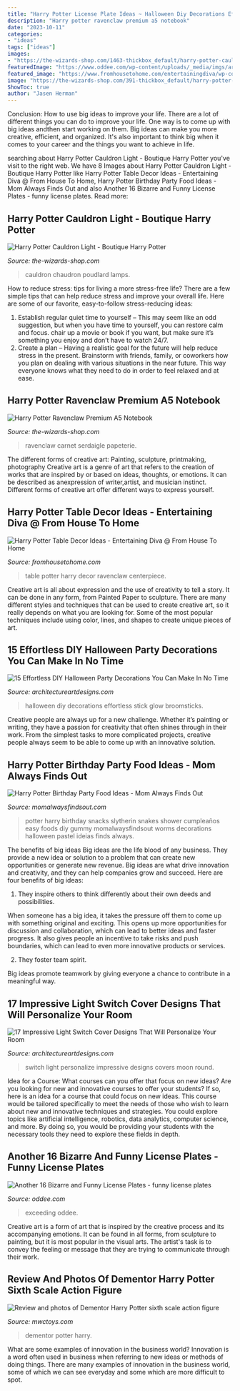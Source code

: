 ```yaml
---
title: "Harry Potter License Plate Ideas ~ Halloween Diy Decorations Effortless Stick Glow Broomsticks"
description: "Harry potter ravenclaw premium a5 notebook"
date: "2023-10-11"
categories:
- "ideas"
tags: ["ideas"]
images:
- "https://the-wizards-shop.com/1463-thickbox_default/harry-potter-cauldron-lamp.jpg"
featuredImage: "https://www.oddee.com/wp-content/uploads/_media/imgs/articles2/a97054_g032_2-boobies.jpg"
featured_image: "https://www.fromhousetohome.com/entertainingdiva/wp-content/uploads/sites/3/2019/02/harry-potter-table-decor-33-720x1080.jpg"
image: "https://the-wizards-shop.com/391-thickbox_default/harry-potter-ravenclaw-premium-a5-notebook.jpg"
ShowToc: true
author: "Jasen Herman"
---
```



Conclusion: How to use big ideas to improve your life.
There are a lot of different things you can do to improve your life. One way is to come up with big ideas andthen start working on them. Big ideas can make you more creative, efficient, and organized. It's also important to think big when it comes to your career and the things you want to achieve in life.

	

		
searching about Harry Potter Cauldron Light - Boutique Harry Potter you've visit to the right web. We have 8 Images about Harry Potter Cauldron Light - Boutique Harry Potter like Harry Potter Table Decor Ideas - Entertaining Diva @ From House To Home, Harry Potter Birthday Party Food Ideas - Mom Always Finds Out and also Another 16 Bizarre and Funny License Plates - funny license plates. Read more:
		
    
## Harry Potter Cauldron Light - Boutique Harry Potter

<img loading=lazy src="https://the-wizards-shop.com/1463-thickbox_default/harry-potter-cauldron-lamp.jpg" onerror="this.onerror=null;this.src='https://tse1.mm.bing.net/th?id=OIP.escPWYeT15oXs3bqkw_EigHaId&amp;pid=15.1';" alt="Harry Potter Cauldron Light - Boutique Harry Potter">

_Source: the-wizards-shop.com_

>cauldron chaudron poudlard lamps. 

	

How to reduce stress: tips for living a more stress-free life?
There are a few simple tips that can help reduce stress and improve your overall life. Here are some of our favorite, easy-to-follow stress-reducing ideas: 
1. Establish regular quiet time to yourself – This may seem like an odd suggestion, but when you have time to yourself, you can restore calm and focus. chair up a movie or book if you want, but make sure it’s something you enjoy and don’t have to watch 24/7. 
2. Create a plan – Having a realistic goal for the future will help reduce stress in the present. Brainstorm with friends, family, or coworkers how you plan on dealing with various situations in the near future. This way everyone knows what they need to do in order to feel relaxed and at ease. 

    
## Harry Potter Ravenclaw Premium A5 Notebook

<img loading=lazy src="https://the-wizards-shop.com/391-thickbox_default/harry-potter-ravenclaw-premium-a5-notebook.jpg" onerror="this.onerror=null;this.src='https://tse4.mm.bing.net/th?id=OIP.00onmsPtPa4qVZ0XGAbLpwHaId&amp;pid=15.1';" alt="Harry Potter Ravenclaw Premium A5 Notebook">

_Source: the-wizards-shop.com_

>ravenclaw carnet serdaigle papeterie. 

	

The different forms of creative art: Painting, sculpture, printmaking, photography
Creative art is a genre of art that refers to the creation of works that are inspired by or based on ideas, thoughts, or emotions. It can be described as anexpression of writer,artist, and musician instinct. Different forms of creative art offer different ways to express yourself.

    
## Harry Potter Table Decor Ideas - Entertaining Diva @ From House To Home

<img loading=lazy src="https://www.fromhousetohome.com/entertainingdiva/wp-content/uploads/sites/3/2019/02/harry-potter-table-decor-33-720x1080.jpg" onerror="this.onerror=null;this.src='https://tse2.mm.bing.net/th?id=OIP.-hd9J4r6Z_CvjNMyW0jujgHaLH&amp;pid=15.1';" alt="Harry Potter Table Decor Ideas - Entertaining Diva @ From House To Home">

_Source: fromhousetohome.com_

>table potter harry decor ravenclaw centerpiece. 

	

Creative art is all about expression and the use of creativity to tell a story. It can be done in any form, from Painted Paper to sculpture. There are many different styles and techniques that can be used to create creative art, so it really depends on what you are looking for. Some of the most popular techniques include using color, lines, and shapes to create unique pieces of art.

    
## 15 Effortless DIY Halloween Party Decorations You Can Make In No Time

<img loading=lazy src="https://www.architectureartdesigns.com/wp-content/uploads/2016/10/15-Effortless-DIY-Halloween-Party-Decorations-You-Can-Make-In-No-Time-4.jpg" onerror="this.onerror=null;this.src='https://tse1.mm.bing.net/th?id=OIP.G7Pdg_khhFcE2tf_QVWFnwHaN4&amp;pid=15.1';" alt="15 Effortless DIY Halloween Party Decorations You Can Make In No Time">

_Source: architectureartdesigns.com_

>halloween diy decorations effortless stick glow broomsticks. 

	

Creative people are always up for a new challenge. Whether it’s painting or writing, they have a passion for creativity that often shines through in their work. From the simplest tasks to more complicated projects, creative people always seem to be able to come up with an innovative solution.

    
## Harry Potter Birthday Party Food Ideas - Mom Always Finds Out

<img loading=lazy src="http://www.momalwaysfindsout.com/wp-content/uploads/2018/02/IMG-2821-e1518729554919.jpg" onerror="this.onerror=null;this.src='https://tse1.mm.bing.net/th?id=OIP.LxQXv8vSAuV9E1a-BIomowHaHa&amp;pid=15.1';" alt="Harry Potter Birthday Party Food Ideas - Mom Always Finds Out">

_Source: momalwaysfindsout.com_

>potter harry birthday snacks slytherin snakes shower cumpleaños easy foods diy gummy momalwaysfindsout worms decorations halloween pastel ideias finds always. 

	

The benefits of big ideas
Big ideas are the life blood of any business. They provide a new idea or solution to a problem that can create new opportunities or generate new revenue. Big ideas are what drive innovation and creativity, and they can help companies grow and succeed. Here are four benefits of big ideas:
1. They inspire others to think differently about their own deeds and possibilities.

When someone has a big idea, it takes the pressure off them to come up with something original and exciting. This opens up more opportunities for discussion and collaboration, which can lead to better ideas and faster progress. It also gives people an incentive to take risks and push boundaries, which can lead to even more innovative products or services.

2. They foster team spirit.

Big ideas promote teamwork by giving everyone a chance to contribute in a meaningful way.

    
## 17 Impressive Light Switch Cover Designs That Will Personalize Your Room

<img loading=lazy src="http://www.architectureartdesigns.com/wp-content/uploads/2016/11/17-Impressive-Light-Switch-Covers-That-Will-Personalize-Your-Room-5-630x474.jpg" onerror="this.onerror=null;this.src='https://tse2.mm.bing.net/th?id=OIP.bgfmAQWiePfXaSNeBl8ChAHaFk&amp;pid=15.1';" alt="17 Impressive Light Switch Cover Designs That Will Personalize Your Room">

_Source: architectureartdesigns.com_

>switch light personalize impressive designs covers moon round. 

	

Idea for a Course: What courses can you offer that focus on new ideas?
Are you looking for new and innovative courses to offer your students? If so, here is an idea for a course that could focus on new ideas. This course would be tailored specifically to meet the needs of those who wish to learn about new and innovative techniques and strategies. You could explore topics like artificial intelligence, robotics, data analytics, computer science, and more. By doing so, you would be providing your students with the necessary tools they need to explore these fields in depth.

    
## Another 16 Bizarre And Funny License Plates - Funny License Plates

<img loading=lazy src="https://www.oddee.com/wp-content/uploads/_media/imgs/articles2/a97054_g032_2-boobies.jpg" onerror="this.onerror=null;this.src='https://tse2.mm.bing.net/th?id=OIP.Tugr45m4SIgvI7AWi1DONQHaGT&amp;pid=15.1';" alt="Another 16 Bizarre and Funny License Plates - funny license plates">

_Source: oddee.com_

>exceeding oddee. 

	

Creative art is a form of art that is inspired by the creative process and its accompanying emotions. It can be found in all forms, from sculpture to painting, but it is most popular in the visual arts. The artist's task is to convey the feeling or message that they are trying to communicate through their work.

    
## Review And Photos Of Dementor Harry Potter Sixth Scale Action Figure

<img loading=lazy src="http://www.mwctoys.com/images3/review_dementor_1s.jpg" onerror="this.onerror=null;this.src='https://tse4.mm.bing.net/th?id=OIP.-nhE59fz_n4OUK-LtcGM0gAAAA&amp;pid=15.1';" alt="Review and photos of Dementor Harry Potter sixth scale action figure">

_Source: mwctoys.com_

>dementor potter harry. 

	

What are some examples of innovation in the business world?
Innovation is a word often used in business when referring to new ideas or methods of doing things. There are many examples of innovation in the business world, some of which we can see everyday and some which are more difficult to spot.

